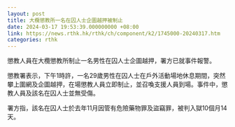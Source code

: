 ```yaml
---
layout: post
title: 大欖懲教所一名在囚人士企圖越押被制止
date: 2024-03-17 19:53:39.000000000 +08:00
link: https://news.rthk.hk/rthk/ch/component/k2/1745000-20240317.htm
categories: rthk
---
```


​​懲教人員在大欖懲教所制止一名男性在囚人士企圖越押，署方已就事件報警。

懲教署表示，下午1時許，一名29歲男性在囚人士在戶外活動場地休息期間，突然攀上圍網及企圖越押，在場懲教人員立即制止，並召喚支援人員到場。事件中，懲教人員及該名在囚人士並無受傷。

署方指，該名在囚人士於去年11月因管有危險藥物罪及盜竊罪，被判入獄10個月14天。

